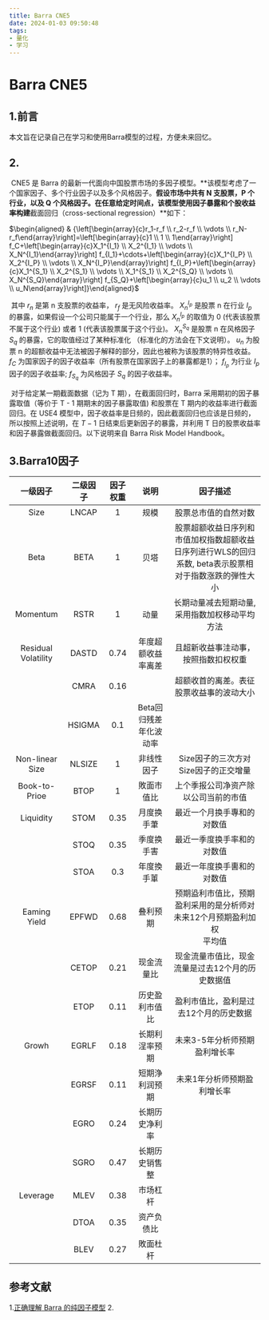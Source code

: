 ```yaml
---
title: Barra CNE5
date: 2024-01-03 09:50:48
tags:
- 量化
- 学习
---
```

# Barra CNE5
## 1.前言
本文旨在记录自己在学习和使用Barra模型的过程，方便未来回忆。

## 2.

​		CNE5 是 Barra 的最新一代面向中国股票市场的多因子模型。**该模型考虑了一个国家因子、多个行业因子以及多个风格因子。**假设市场中共有 N 支股票，P 个行业，以及 Q 个风格因子。在任意给定时间点，该模型使用因子暴露和个股收益率构建**截面回归（cross-sectional regression）**如下：

$\begin{aligned} & {\left[\begin{array}{c}r_1-r_f \\ r_2-r_f \\ \vdots \\ r_N-r_f\end{array}\right]=\left[\begin{array}{c}1 \\ 1 \\ 1\end{array}\right] f_C+\left[\begin{array}{c}X_1^{I_1} \\ X_2^{I_1} \\ \vdots \\ X_N^{I_1}\end{array}\right] f_{I_1}+\cdots+\left[\begin{array}{c}X_1^{I_P} \\ X_2^{I_P} \\ \vdots \\ X_N^{I_P}\end{array}\right] f_{I_P}+\left[\begin{array}{c}X_1^{S_1} \\ X_2^{S_1} \\ \vdots \\ X_1^{S_1} \\ X_2^{S_Q} \\ \vdots \\ X_N^{S_Q}\end{array}\right] f_{S_Q}+\left[\begin{array}{c}u_1 \\ u_2 \\ \vdots \\ u_N\end{array}\right]}\end{aligned}$

​		其中 $r_n$ 是第 $\mathrm{n}$ 支股票的收益率， $r_f$ 是无风险收益率。 $X_n^{I_p}$ 是股票 $\mathrm{n}$ 在行业 $I_p$ 的暴露，如果假设一个公司只能属于一个行业，那么 $X_n^{I_p}$ 的取值为 0 (代表该股票不属于这个行业) 或者 1 (代表该股票属于这个行业)。 $X_n^{S_q}$ 是股票 $\mathrm{n}$ 在风格因子 $S_q$ 的暴露，它的取值经过了某种标准化
（标准化的方法会在下文说明）。 $u_n$ 为股票 $\mathrm{n}$ 的超额收益中无法被因子解释的部分，因此也被称为该股票的特异性收益。 $f_C$ 为国家因子的因子收益率（所有股票在国家因子上的暴露都是1）； $f_{I_p}$ 为行业 $I_p$ 因子的因子收益率; $f_{S_q}$ 为风格因子 $S_q$ 的因子收益率。

​		对于给定某一期截面数据（记为 $\mathrm{T}$ 期），在截面回归时，Barra 采用期初的因子暴露取值（等价于 $\mathrm{T}$ - 1 期期末的因子暴露取值) 和股票在 T 期内的收益率进行截面回归。在 USE4 模型中，因子收益率是日频的，因此截面回归也应该是日频的，所以按照上述说明，在 $T-1$ 日结束后更新因子的暴露，并利用 T 日的股票收益率和因子暴露做截面回归。以下说明来自 Barra Risk Model Handbook。

## 3.Barra10因子

|      一级因子       | 二级因子 | 因子权重 |          说明          |                           因子描述                           |
| :-----------------: | :------: | :------: | :--------------------: | :----------------------------------------------------------: |
|        Size         |  LNCAP   |    1     |          规模          |                     股票总市值的自然对数                     |
|        Beta         |   BETA   |    1     |          贝塔          | 股票超额收益日序列和市值加权指数超额收益日序列进行WLS的回归系数, beta表示股票相对于指数涨跌的弾性大小 |
|      Momentum       |   RSTR   |    1     |          动量          |        长期动量减去短期动量, 采用指数加权移动平均方法        |
| Residual Volatility |  DASTD   |   0.74   |   年度超额收益率离差   |             且超新收益事洼动事，按照指数扣权权重             |
|                     |   CMRA   |   0.16   |                        |           超额收首的离差。表征股票收益事的波动大小           |
|                     |  HSIGMA  |   0.1    | Beta回归残差年化波动率 |                                                              |
|   Non-linear Size   |  NLSIZE  |    1     |       非线性因子       |             Size因子的三次方对Size因子的正交增量             |
|    Book-to-Prioe    |   BTOP   |    1     |       敗面市值比       |             上个季报公司净资产除以公司当前的市值             |
|      Liquidity      |   STOM   |   0.35   |       月度换手茟       |                  最近一个月换手專和的对数值                  |
|                     |   STOQ   |   0.35   |       季度换手害       |                  最近一季度换手率和的对数值                  |
|                     |   STOA   |   0.3    |       年度換手莗       |                  最近一年度换手軎和的对数值                  |
|    Eaming Yield     |  EPFWD   |   0.68   |        叠利预期        | 预期盕利市值比，预期盈利采用的是分析师对未来12个月预期盈利加权 <br> 平均值 |
|                     |  CETOP   |   0.21   |       现金流量比       |       现金流量市值比，现金流量是过去12个月的历史数据值       |
|                     |   ETOP   |   0.11   |     历史盈利市值比     |            盈利市值比，盈利是过去12个月的历史数据            |
|        Growh        |  EGRLF   |   0.18   |     长期利浧率预期     |                未来3-5年分析师预期盈利增长率                 |
|                     |  EGRSF   |   0.11   |     短期浄利润预期     |                 未来1年分析师预期盈利增长率                  |
|                     |   EGRO   |   0.24   |     长期历史净利率     |                                                              |
|                     |   SGRO   |   0.47   |     长期历史销售整     |                                                              |
|      Leverage       |   MLEV   |   0.38   |        市场杠杆        |                                                              |
|                     |   DTOA   |   0.35   |       资产负债比       |                                                              |
|                     |   BLEV   |   0.27   |        敗面杜杆        |                                                              |

## 参考文献

1.[正确理解 Barra 的纯因子模型](https://zhuanlan.zhihu.com/p/38280638)
2.